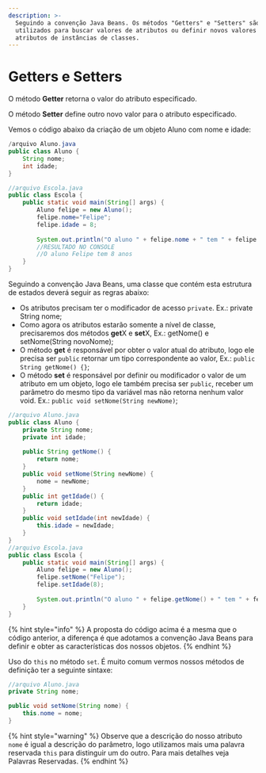 ```yaml
---
description: >-
  Seguindo a convenção Java Beans. Os métodos "Getters" e "Setters" são
  utilizados para buscar valores de atributos ou definir novos valores de
  atributos de instâncias de classes.
---
```


# Getters e Setters

O método **Getter** retorna o valor do atributo especificado.

O método **Setter** define outro novo valor para o atributo especificado.

Vemos o código abaixo da criação de um objeto Aluno com nome e idade:

```java
/arquivo Aluno.java
public class Aluno {
	String nome;
	int idade;
}

//arquivo Escola.java
public class Escola {
	public static void main(String[] args) {
		Aluno felipe = new Aluno();
		felipe.nome="Felipe";
		felipe.idade = 8;
		
		System.out.println("O aluno " + felipe.nome + " tem " + felipe.idade + " anos ");
		//RESULTADO NO CONSOLE
		//O aluno Felipe tem 8 anos 		
	}
}
```

Seguindo a convenção Java Beans, uma classe que contém esta estrutura de estados deverá seguir as regras abaixo:

* Os atributos precisam ter o modificador de acesso `private`. Ex.: private String nome;
* Como agora os atributos estarão somente a nível de classe, precisaremos dos métodos **get**X e **set**X, Ex.: getNome() e setNome(String novoNome);
* O método **get** é responsável por obter o valor atual do atributo, logo ele precisa ser `public` retornar um tipo correspondente ao valor, Ex.: `public String getNome() {}`;
* O método **set** é responsável por definir ou modificador o valor de um atributo em um objeto, logo ele também precisa ser `public`, receber um parâmetro do mesmo tipo da variável mas não retorna nenhum valor void. Ex.: `public void setNome(String newNome)`;

```java
//arquivo Aluno.java
public class Aluno {
	private String nome;
	private int idade;
	
	public String getNome() {
		return nome;
	}
	public void setNome(String newNome) {
		nome = newNome;
	}
	public int getIdade() {
		return idade;
	}
	public void setIdade(int newIdade) {
		this.idade = newIdade;
	}
}
//arquivo Escola.java
public class Escola {
	public static void main(String[] args) {
		Aluno felipe = new Aluno();
		felipe.setNome("Felipe");
		felipe.setIdade(8);
		
		System.out.println("O aluno " + felipe.getNome() + " tem " + felipe.getIdade() + " anos ");	
	}
}
```

{% hint style="info" %}
A proposta do código acima é a mesma que o código anterior, a diferença é que adotamos a convenção Java Beans para definir e obter as características dos nossos objetos.
{% endhint %}

Uso do `this` no método `set`. É muito comum vermos nossos métodos de definição ter a seguinte sintaxe:

```java
//arquivo Aluno.java
private String nome;

public void setNome(String nome) {
	this.nome = nome;
}
```

{% hint style="warning" %}
Observe que a descrição do nosso atributo `nome` é igual a descrição do parâmetro, logo utilizamos mais uma palavra reservada `this` para distinguir um do outro. Para mais detalhes veja Palavras Reservadas.
{% endhint %}
